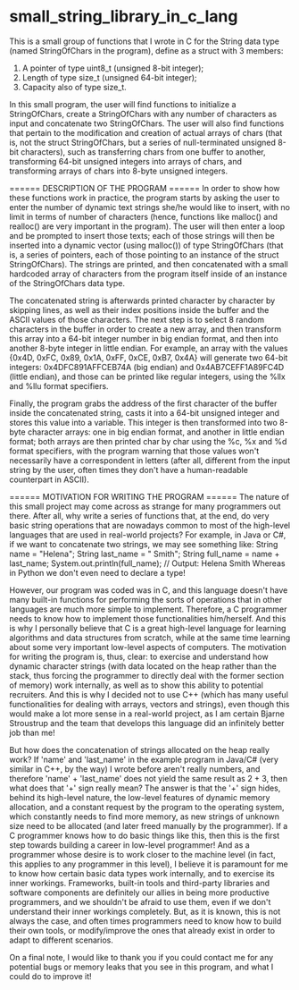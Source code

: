 # small_string_library_in_c_lang

This is a small group of functions that I wrote in C for the String data type (named StringOfChars in the program), define as a struct with 3 members:
1) A pointer of type uint8_t (unsigned 8-bit integer);
2) Length of type size_t (unsigned 64-bit integer);
3) Capacity also of type size_t.

In this small program, the user will find functions to initialize a StringOfChars, create a StringOfChars with any number of characters as input and concatenate two StringOfChars. The user will also find functions that pertain to the modification and creation of actual arrays of chars (that is, not the struct StringOfChars, but a series of null-terminated unsigned 8-bit characters), such as transferring chars from one buffer to another, transforming 64-bit unsigned integers into arrays of chars, and transforming arrays of chars into 8-byte unsigned integers.

====== DESCRIPTION OF THE PROGRAM ======
In order to show how these functions work in practice, the program starts by asking the user to enter the number of dynamic text strings she/he would like to insert, with no limit in terms of number of characters (hence, functions like malloc() and realloc() are very important in the program). The user will then enter a loop and be prompted to insert those texts; each of those strings will then be inserted into a dynamic vector (using malloc()) of type StringOfChars (that is, a series of pointers, each of those pointing to an instance of the struct StringOfChars). The strings are printed, and then concatenated with a small hardcoded array of characters from the program itself inside of an instance of the StringOfChars data type.

The concatenated string is afterwards printed character by character by skipping lines, as well as their index positions inside the buffer and the ASCII values of those characters. The next step is to select 8 random characters in the buffer in order to create a new array, and then transform this array into a 64-bit integer number in big endian format, and then into another 8-byte integer in little endian. For example, an array with the values {0x4D, 0xFC, 0x89, 0x1A, 0xFF, 0xCE, 0xB7, 0x4A} will generate two 64-bit integers: 0x4DFC891AFFCEB74A (big endian) and 0x4AB7CEFF1A89FC4D (little endian), and those can be printed like regular integers, using the %llx and %llu format specifiers.

Finally, the program grabs the address of the first character of the buffer inside the concatenated string, casts it into a 64-bit unsigned integer and stores this value into a variable. This integer is then transformed into two 8-byte character arrays: one in big endian format, and another in little endian format; both arrays are then printed char by char using the %c, %x and %d format specifiers, with the program warning that those values won't necessarily have a correspondent in letters (after all, different from the input string by the user, often times they don't have a human-readable counterpart in ASCII).

====== MOTIVATION FOR WRITING THE PROGRAM ======
The nature of this small project may come across as strange for many programmers out there. After all, why write a series of functions that, at the end, do very basic string operations that are nowadays common to most of the high-level languages that are used in real-world projects? For example, in Java or C#, if we want to concatenate two strings, we may see something like:
    String name = "Helena";
    String last_name = " Smith";
    String full_name = name + last_name;
    System.out.println(full_name);
    // Output: Helena Smith
Whereas in Python we don't even need to declare a type!

However, our program was coded was in C, and this language doesn't have many built-in functions for performing the sorts of operations that in other languages are much more simple to implement. Therefore, a C programmer needs to know how to implement those functionalities him/herself. And this is why I personally believe that C is a great high-level language for learning algorithms and data structures from scratch, while at the same time learning about some very important low-level aspects of computers. The motivation for writing the program is, thus, clear: to exercise and understand how dynamic character strings (with data located on the heap rather than the stack, thus forcing the programmer to directly deal with the former section of memory) work internally, as well as to show this ability to potential recruiters. And this is why I decided not to use C++ (which has many useful functionalities for dealing with arrays, vectors and strings), even though this would make a lot more sense in a real-world project, as I am certain Bjarne Stroustrup and the team that develops this language did an infinitely better job than me!

But how does the concatenation of strings allocated on the heap really work? If 'name' and 'last_name' in the example program in Java/C# (very similar in C++, by the way) I wrote before aren't really numbers, and therefore 'name' + 'last_name' does not yield the same result as 2 + 3, then what does that '+' sign really mean? The answer is that the '+' sign hides, behind its high-level nature, the low-level features of dynamic memory allocation, and a constant request by the program to the operating system, which constantly needs to find more memory, as new strings of unknown size need to be allocated (and later freed manually by the programmer). If a C programmer knows how to do basic things like this, then this is the first step towards building a career in low-level programmer! And as a programmer whose desire is to work closer to the machine level (in fact, this applies to any programmer in this level), I believe it is paramount for me to know how certain basic data types work internally, and to exercise its inner workings. Frameworks, built-in tools and third-party libraries and software components are definitely our allies in being more productive programmers, and we shouldn't be afraid to use them, even if we don't understand their inner workings completely. But, as it is known, this is not always the case, and often times programmers need to know how to build their own tools, or modify/improve the ones that already exist in order to adapt to different scenarios.

On a final note, I would like to thank you if you could contact me for any potential bugs or memory leaks that you see in this program, and what I could do to improve it!
